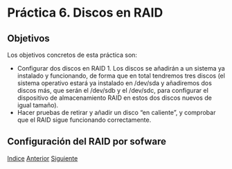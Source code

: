 # Práctica 6. Discos en RAID

## Objetivos
Los objetivos concretos de esta práctica son:
- Configurar dos discos en RAID 1. Los discos se añadirán a un sistema ya instalado y funcionando, de forma que en total tendremos tres discos (el sistema operativo estará ya instalado en /dev/sda y añadiremos dos discos más, que serán el /dev/sdb y el /dev/sdc, para configurar el dispositivo de almacenamiento RAID en estos dos discos nuevos de igual tamaño).
- Hacer pruebas de retirar y añadir un disco “en caliente”, y comprobar que el RAID sigue funcionando correctamente.

## Configuración del RAID por sofware


[Indice](https://github.com/JoseAdriGP/SWAP-Practicas/blob/master/README.md) [Anterior](https://github.com/JoseAdriGP/SWAP/blob/master/Practicas/P5/README.md) [Siguiente](https://github.com/JoseAdriGP/SWAP/blob/master/Ejercicios/T1.md)

